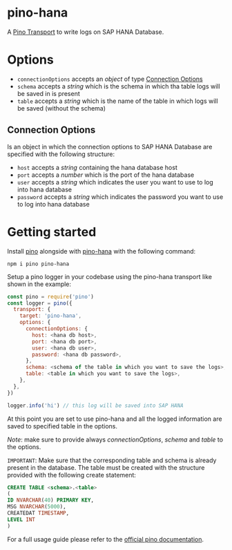 # pino-hana

A [Pino Transport](https://getpino.io/#/docs/transports) to write logs on SAP HANA Database.

# Options

- `connectionOptions` accepts an _object_ of type [Connection Options](#connection-options)
- `schema` accepts a _string_ which is the schema in which tha table logs will be saved in is present
- `table` accepts a _string_ which is the name of the table in which logs will be saved (without the schema)

## Connection Options

Is an object in which the connection options to SAP HANA Database are specified with the following structure:

- `host` accepts a _string_ containing the hana database host
- `port` accepts a _number_ which is the port of the hana database
- `user` accepts a _string_ which indicates the user you want to use to log into hana database
- `password` accepts a _string_ which indicates the password you want to use to log into hana database

# Getting started

Install [pino](https://www.npmjs.com/package/pino) alongside with [pino-hana](https://www.npmjs.com/package/pino-hana) with the following command:

```
npm i pino pino-hana
```

Setup a pino logger in your codebase using the pino-hana transport like shown in the example:

```javascript
const pino = require('pino')
const logger = pino({
  transport: {
    target: 'pino-hana',
    options: {
      connectionOptions: {
        host: <hana db host>,
        port: <hana db port>,
        user: <hana db user>,
        password: <hana db password>,
      },
      schema: <schema of the table in which you want to save the logs>,
      table: <table in which you want to save the logs>,
    },
  },
})

logger.info('hi') // this log will be saved into SAP HANA
```

At this point you are set to use pino-hana and all the logged information are saved to specified table in the options.

_Note_: make sure to provide always _connectionOptions_, _schema_ and _table_ to the options.

`IMPORTANT`: Make sure that the corresponding table and schema is already present in the database. The table must be created with the structure provided with the following create statement:

```sql
CREATE TABLE <schema>.<table>
(
ID NVARCHAR(40) PRIMARY KEY,
MSG NVARCHAR(5000),
CREATEDAT TIMESTAMP,
LEVEL INT
)
```

For a full usage guide please refer to the [official pino documentation](https://getpino.io/#/).
